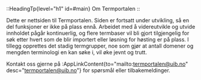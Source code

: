 ::HeadingTp{level="h1" id=#main}
Om Termportalen
::

Dette er nettsiden til Termportalen. Siden er fortsatt under
utvikling, så en del funksjoner er ikke på plass ennå. Arbeidet med å
videreutvikle og utvide innholdet pågår kontinuerlig, og flere
termbaser vil bli gjort tilgjengelig for søk etter hvert som de blir
importert eller løsning for høsting er på plass. I tillegg opprettes
det stadig termgrupper, noe som gjør at antall domener og mengden
terminologi en kan søke i, vil øke jevnt og trutt.

Kontakt oss gjerne på :AppLinkContent{to="mailto:termportalen@uib.no"
desc="termportalen@uib.no"} for spørsmål eller tilbakemeldinger.
